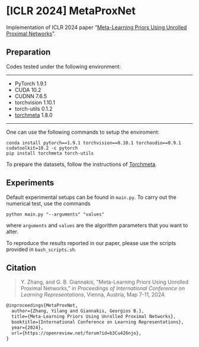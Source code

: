 # [ICLR 2024] MetaProxNet

Implementation of ICLR 2024 paper “[Meta-Learning Priors Using Unrolled Proximal Networks](https://openreview.net/forum?id=b3Cu426njo)”. 

## Preparation

Codes tested under the following environment:

---

- PyTorch 1.9.1
- CUDA 10.2
- CUDNN 7.6.5
- torchvision 1.10.1
- torch-utils 0.1.2
- [torchmeta](https://github.com/tristandeleu/pytorch-meta) 1.8.0

---

One can use the following commands to setup the enviroment:

```shell
conda install pytorch==1.9.1 torchvision==0.10.1 torchaudio==0.9.1 cudatoolkit=10.2 -c pytorch
pip install torchmeta torch-utils
```

To prepare the datasets, follow the instructions of [Torchmeta](https://github.com/tristandeleu/pytorch-meta).

## Experiments

Default experimental setups can be found in `main.py`. To carry out the numerical test, use the commands

```shell
python main.py "--arguments" "values"
```

where `arguments` and `values` are the algorithm parameters that you want to alter.

To reproduce the results reported in our paper, please use the scripts provided in `bash_scripts.sh`. 

## Citation

> Y. Zhang, and G. B. Giannakis, "Meta-Learning Priors Using Unrolled Proximal Networks," in *Proceedings of International Conference on Learning Representations*, Vienna, Austria, Map 7-11, 2024.

```latex
@inproceedings{MetaProxNet, 
  author={Zhang, Yilang and Giannakis, Georgios B.}, 
  title={Meta-Learning Priors Using Unrolled Proximal Networks}, 
  booktitle={International Conference on Learning Representations}, 
  year={2024}, 
  url={https://openreview.net/forum?id=b3Cu426njo},
}
```
